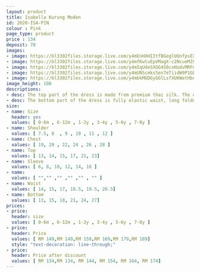 ```yaml
---
layout: product
title: Isabella Kurung Moden 
id: 2020-ISA-PIN
colour : Pink
page_type: product
price : 134
deposit: 70
images:
- image: https://bl3302files.storage.live.com/y4mEnHXHIItfBGeglUQnfpsEXXghJ5FGi8lmlQa4Bx4Z8-Z4vyqNJQZ0UJh-cL6Je6eAxBUxvBXCiF8iqWbInfDPusyR1vhJ9nzMnRP8n6e-GJHsx1PmStnrMNwksrArJJZi5PbJEH-26z3trzj1IYYLRtXjPpTMiHgMmxzEDj3rHQ44302PmlfV97dk7CqUACm?width=819&height=1024&cropmode=none
- image: https://bl3302files.storage.live.com/y4mfKwtuEpVMagX-c2NcueMZCRQTv1S-Tp8ypESbH_jJ_p4_odOS1O5RkRGl_jEs0e_GgvY-xHvWZZsqwWy9NfTXPYH2q0k_deCsQj5TI6Q9wX6Ouz-MQc_z_l-Tdhx-0FgvFbgyUFiIW4nVrm_G_5NoQE_JHYA1tu_83uTPqNz2OoqSXiye4pBGSJU6_5EPSGJ?width=819&height=1024&cropmode=none
- image: https://bl3302files.storage.live.com/y4mIqUdeSXGG4S0cxHodvMRFnUHEUviV6Ow_mYXWlrtAZL4lxQ17nRMAKB_iny-Eo6G-JjXoMKPXHcwbGFWRKbUlYCvgkti_m6HWLbH0PBRrnkmAlpTjOSIuWPVTY_F_36C2hZMKa9YPziL_jZL-QTOYluRJblNc27ug-MA0PW2EAlKnz2jenrc-PCh0j7AmMp2?width=819&height=1024&cropmode=none
- image: https://bl3302files.storage.live.com/y4mUNScmks5en7eTiidW9P1GEYlfJj-PNOfWvU4l8XmYw0Ba1j_Hm2mzsuBq4yY6Z23OiL7z-2g5ZL6YLQFyM4KNIRn7XJo0GWPJ0CPs52iUA7FuoiQm1TDwSJ8WeDIMU_Pl0N7u7TyJmixRllRFRl9_pRCBPn_1fPaBGWO8LQrlYNt_tdYg_wgP01Sqm5X_BZQ?width=819&height=1024&cropmode=none
- image: https://bl3302files.storage.live.com/y4mbkMUDGyGGlLsfXUKWetHbqaMxxeYbqFQB8QI2PHNmuJucrgbHSOsTBxIGRLddmJlFDiOvS4Wh7ZkLjFGf-zicttpObwFcmdeHj7x3Fe50bygEpzV2WR6CD0kD-rc6cGmEmLVEZDYYSPsh5R_I4qj_6n0BL85HImDO_IVD4GDgkbXBqT8chL5DomV5AzlPmGb?width=819&height=1024&cropmode=none
image_height: 100
descriptions:
- desc: The top part of the dress is made from premium thai silk. The design is round neck with zip at the back. Border lace with exclusive beads
- desc: The bottom part of the dress is fully elastic waist, long folded skirt.
size:
- name: Size
  header: yes
  values: [ 0-6m , 6-12m , 1-2y , 3-4y , 5-6y , 7-8y ]
- name: Shoulder
  values: [ 7.5, 8  , 9 , 10 , 11 , 12 ]
- name: Chest
  values: [ 19, 20 , 22, 24 , 26 , 28 ]
- name: Top
  values: [ 13, 14, 15, 17, 21, 23]
- name: Sleeve
  values: [ 6, 8, 10, 12, 14, 16 ]
- name: 
  values: [ "","" ,"" ,"" ,"" , "" ]
- name: Waist
  values: [ 14, 15, 17, 18.5, 19.5, 20.5]
- name: Bottom
  values: [ 13, 15, 18, 21, 24, 27]
prices:
- price:
  header: size
  values: [ 0-6m , 6-12m , 1-2y , 3-4y , 5-6y , 7-8y ]
- price:
  header: Price
  values: [ RM 149,RM 149,RM 159,RM 169,RM 179,RM 189]
  style: "text-decoration: line-through;"
- price:
  header: Price after discount
  values: [ RM 134,RM 134, RM 144, RM 154, RM 164, RM 174]
---  
```

